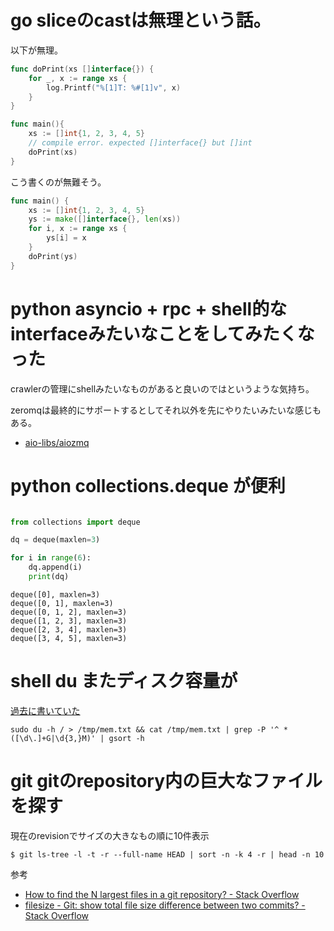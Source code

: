 # go sliceのcastは無理という話。

以下が無理。

```go
func doPrint(xs []interface{}) {
	for _, x := range xs {
		log.Printf("%[1]T: %#[1]v", x)
	}
}

func main(){
	xs := []int{1, 2, 3, 4, 5}
	// compile error. expected []interface{} but []int
	doPrint(xs)
}
```

こう書くのが無難そう。

```go
func main() {
	xs := []int{1, 2, 3, 4, 5}
	ys := make([]interface{}, len(xs))
	for i, x := range xs {
		ys[i] = x
	}
	doPrint(ys)
}
```

# python asyncio + rpc + shell的なinterfaceみたいなことをしてみたくなった

crawlerの管理にshellみたいなものがあると良いのではというような気持ち。

zeromqは最終的にサポートするとしてそれ以外を先にやりたいみたいな感じもある。

- [aio-libs/aiozmq](https://github.com/aio-libs/aiozmq)

# python collections.deque が便利

```python

from collections import deque

dq = deque(maxlen=3)

for i in range(6):
    dq.append(i)
    print(dq)
```

```
deque([0], maxlen=3)
deque([0, 1], maxlen=3)
deque([0, 1, 2], maxlen=3)
deque([1, 2, 3], maxlen=3)
deque([2, 3, 4], maxlen=3)
deque([3, 4, 5], maxlen=3)
```

# shell du またディスク容量が

[過去に書いていた](../20160924/readme.md)

```
sudo du -h / > /tmp/mem.txt && cat /tmp/mem.txt | grep -P '^ *([\d\.]+G|\d{3,}M)' | gsort -h
```

# git gitのrepository内の巨大なファイルを探す

現在のrevisionでサイズの大きなもの順に10件表示

```
$ git ls-tree -l -t -r --full-name HEAD | sort -n -k 4 -r | head -n 10
```

参考

- [How to find the N largest files in a git repository? - Stack Overflow](http://stackoverflow.com/questions/9456550/how-to-find-the-n-largest-files-in-a-git-repository)
- [filesize - Git: show total file size difference between two commits? - Stack Overflow](
http://stackoverflow.com/questions/10845051/git-show-total-file-size-difference-between-two-commits/10847242#10847242)

